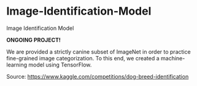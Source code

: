 # Image-Identification-Model
Image Identification Model

**ONGOING PROJECT!**

 We are provided a strictly canine subset of ImageNet in order to practice fine-grained image categorization.
 To this end, we created a machine-learning model using TensorFlow.

 Source: https://www.kaggle.com/competitions/dog-breed-identification

